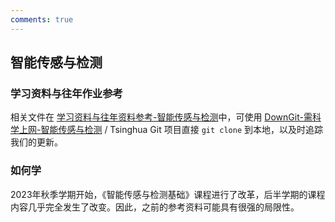 ```yaml
---
comments: true
---
```


## 智能传感与检测

### 学习资料与往年作业参考

相关文件在 [学习资料与往年资料参考-智能传感与检测](https://github.com/Open-DA/OpenDA/tree/main/B_%E8%87%AA%E5%8A%A8%E5%8C%96%E7%B3%BB%E4%B8%93%E4%B8%9A%E4%B8%BB%E4%BF%AE%E8%AF%BE%E7%A8%8B/%E6%99%BA%E8%83%BD%E4%BC%A0%E6%84%9F%E4%B8%8E%E6%A3%80%E6%B5%8B)中，可使用 [DownGit-需科学上网-智能传感与检测](https://tool.mkblog.cn/downgit/#/home?url=https://github.com/Open-DA/OpenDA/tree/main/B_%E8%87%AA%E5%8A%A8%E5%8C%96%E7%B3%BB%E4%B8%93%E4%B8%9A%E4%B8%BB%E4%BF%AE%E8%AF%BE%E7%A8%8B/%E6%99%BA%E8%83%BD%E4%BC%A0%E6%84%9F%E4%B8%8E%E6%A3%80%E6%B5%8B) / Tsinghua Git 项目直接 `git clone` 到本地，以及时追踪我们的更新。

### 如何学

2023年秋季学期开始，《智能传感与检测基础》课程进行了改革，后半学期的课程内容几乎完全发生了改变。因此，之前的参考资料可能具有很强的局限性。


